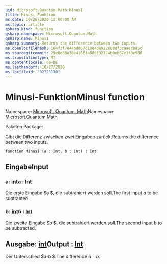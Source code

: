 ```yaml
---
uid: Microsoft.Quantum.Math.MinusI
title: Minusi-Funktion
ms.date: 10/26/2020 12:00:00 AM
ms.topic: article
qsharp.kind: function
qsharp.namespace: Microsoft.Quantum.Math
qsharp.name: MinusI
qsharp.summary: Returns the difference between two inputs.
ms.openlocfilehash: 164f3f7e44bd007d10e4de922c88df3caaec0a5c
ms.sourcegitcommit: 29e0d88a30e4166fa580132124b0eb57e1f0e986
ms.translationtype: MT
ms.contentlocale: de-DE
ms.lasthandoff: 10/27/2020
ms.locfileid: "92723130"
---
```

# <a name="minusi-function"></a><span data-ttu-id="2ae81-102">Minusi-Funktion</span><span class="sxs-lookup"><span data-stu-id="2ae81-102">MinusI function</span></span>

<span data-ttu-id="2ae81-103">Namespace: [Microsoft. Quantum. Math](xref:Microsoft.Quantum.Math)</span><span class="sxs-lookup"><span data-stu-id="2ae81-103">Namespace: [Microsoft.Quantum.Math](xref:Microsoft.Quantum.Math)</span></span>

<span data-ttu-id="2ae81-104">Paketen [](https://nuget.org/packages/)</span><span class="sxs-lookup"><span data-stu-id="2ae81-104">Package: [](https://nuget.org/packages/)</span></span>


<span data-ttu-id="2ae81-105">Gibt die Differenz zwischen zwei Eingaben zurück.</span><span class="sxs-lookup"><span data-stu-id="2ae81-105">Returns the difference between two inputs.</span></span>

```qsharp
function MinusI (a : Int, b : Int) : Int
```


## <a name="input"></a><span data-ttu-id="2ae81-106">Eingabe</span><span class="sxs-lookup"><span data-stu-id="2ae81-106">Input</span></span>

### <a name="a--int"></a><span data-ttu-id="2ae81-107">a: [int](xref:microsoft.quantum.lang-ref.int)</span><span class="sxs-lookup"><span data-stu-id="2ae81-107">a : [Int](xref:microsoft.quantum.lang-ref.int)</span></span>

<span data-ttu-id="2ae81-108">Die erste Eingabe $a $, die subtrahiert werden soll.</span><span class="sxs-lookup"><span data-stu-id="2ae81-108">The first input $a$ to be subtracted.</span></span>


### <a name="b--int"></a><span data-ttu-id="2ae81-109">b: [int](xref:microsoft.quantum.lang-ref.int)</span><span class="sxs-lookup"><span data-stu-id="2ae81-109">b : [Int](xref:microsoft.quantum.lang-ref.int)</span></span>

<span data-ttu-id="2ae81-110">Die zweite Eingabe $b $, die subtrahiert werden soll.</span><span class="sxs-lookup"><span data-stu-id="2ae81-110">The second input $b$ to be subtracted.</span></span>



## <a name="output--int"></a><span data-ttu-id="2ae81-111">Ausgabe: [int](xref:microsoft.quantum.lang-ref.int)</span><span class="sxs-lookup"><span data-stu-id="2ae81-111">Output : [Int](xref:microsoft.quantum.lang-ref.int)</span></span>

<span data-ttu-id="2ae81-112">Der Unterschied $a-b $.</span><span class="sxs-lookup"><span data-stu-id="2ae81-112">The difference $a - b$.</span></span>